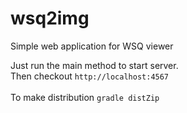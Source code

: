 # wsq2img
Simple web application for WSQ viewer

Just run the main method to start server. 
<br>
Then checkout <code>http://localhost:4567</code>
<br>
<br>
To make distribution <code>gradle distZip</code>
